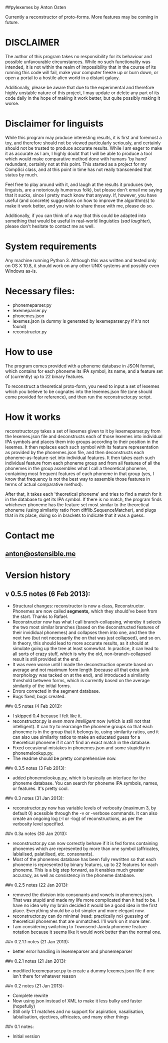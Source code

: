 ##pylexemes by Anton Osten

Currently a reconstructor of proto-forms. More features may be coming in future.

# DISCLAIMER
The author of this program takes no responsibility for its behaviour and possible unfavourable circumstances. While no such functionality was intended, it is not within the realm of impossibility that in the course of its running this code will fail, make your computer freeze up or burn down, or open a portal to a hostile alien world in a distant galaxy.

Additionally, please be aware that due to the experimental and therefore highly unstable nature of this project, I may update or delete any part of its code daily in the hope of making it work better, but quite possibly making it worse.

# Disclaimer for linguists
While this program may produce interesting results, it is first and foremost a toy, and therefore should not be viewed particularly seriously, and certainly should not be trusted to produce accurate results. While I am eager to make it as accurate as I am, I highly doubt that I will be able to produce a tool which would make comparative method done with humans 'by hand' redundant, certainly not at this point. This started as a project for my CompSci class, and at this point in time has not really transcended that status by much.

Feel free to play around with it, and laugh at the results it produces (we, linguists, are a notoriosuly humorous folk), but please don't email me saying that it sucks, since I pretty much know that anyway. If, however, you have useful (and concrete) suggestions on how to improve the algorithm(s) to make it work better, and you wish to share those with me, please do so. 

Additionally, if you can think of a way that this could be adapted into something that would be useful in real-world linguistics (*sad laughter*), please don't hesitate to contact me as well.

# System requirements
Any machine running Python 3. Although this was written and tested only on OS X 10.8, it should work on any other UNIX systems and possibly even Windows as-is.

# Necessary files:
- phonemeparser.py
- lexemeparser.py
- phonemes.json
- lexemes.json (a dummy is generated by lexemeparser.py if it's not found)
- reconstructor.py

# How to use
The program comes provided with a phoneme database in JSON format, which contains for each phoneme its IPA symbol, its name, and a feature set of (currently) up to 22 binary features.

To reconstruct a theoretical proto-form, you need to input a set of lexemes which you believe to be cognates into the lexemes.json file (one should come provided for reference), and then run the reconstructor.py script. 

# How it works
reconstructor.py takes a set of lexemes given to it by lexemeparser.py from the lexemes.json file and deconstructs each of those lexemes into individual IPA symbols and places them into groups according to their position in the lexemes. It then replaces each such symbol with its feature representation as provided by the phonemes.json file, and then deconstructs each phoneme-as-feature-set into individual features. It then takes each such individual feature from each phoneme group and from all features of all the phonemes in the group assembles what I call a theoretical phoneme, containing most frequent features of each phoneme in that group (yes, I know that frequency is not the best way to assemble those features in terms of actual comparative method). 

After that, it takes each 'theoretical phoneme' and tries to find a match for it in the database to get its IPA symbol. If there is no match, the program finds whichever phoneme has the feature set most similar to the theoretical phoneme (using similarity ratio from difflib.SequenceMatcher), and plugs that in its place, doing so in brackets to indicate that it was a guess.

# Contact me
anton@ostensible.me
---------------------------------------------
# Version history

## v 0.5.5 notes (6 Feb 2013):
- Structural changes: reconstructor is now a class, Reconstructor. Phonemes are now called **segments,** which they should've been from the start. Thanks to Rafael.
- Reconstructor now has what I call branch-collapsing, whereby it selects the two most similar branches (based on the deconstructed features of their invididual phonemes) and collapses them into one, and then the next two (but not necessarily the on that was just collapsed), and so on. In theory, this should lead to more accurate results, as it should at simulate going up the tree at least somewhat. In practice, it can lead to all sorts of crazy stuff, which is why the old, non-branch-collapsed result is still provided at the end.
- It was even worse until I made the deconstruction operate based on average and not maximum form length (because all that extra junk morphology was tacked on at the end), and introduced a similarity threshold between forms, which is currently based on the average similarity of the initial forms.
- Errors corrected in the segment database.
- Bugs fixed, bugs created.

##v 0.5 notes (4 Feb 2013):
- I skipped 0.4 because I felt like it.
- reconstructor.py is *even more intelligent* now (which is still not that intelligent). It can try to rearrange the phoneme groups so that each phoneme is in the group that it belongs to, using similarity ratios, and it can also use similarity ratios to make an educated guess for a theoretical phoneme if it can't find an exact match in the database.
- Fixed occasional mistakes in phonemes.json and some stupidity in phonemelookup.py.
- The readme should be pretty comprehensive now.

##v 0.3.5 notes (3 Feb 2013):
- added phonemelookup.py, which is basically an interface for the phoneme database. You can search for phoneme IPA symbols, names, or features. It's pretty cool.

##v 0.3 notes (31 Jan 2013):
- reconstructor.py now has variable levels of verbosity (maximum 3, by default 0) acessible through the -v or -verbose commands. It can also create an ongoing log (-l or -log) of reconstructions, as per the verbosity level specified.

##v 0.3a notes (30 Jan 2013):
- reconstructor.py can now correctly behave if it is fed forms containing phonemes which are represented by more than one symbol (affricates, labialised, palatilised, etc. consonants).
- Most of the phonemes database has been fully rewritten so that each phoneme is represented by binary features, up to 22 features for each phoneme. This is a big step forward, as it enables much greater accuracy, as well as consistency in the phoneme database.

##v 0.2.5 notes (22 Jan 2013):
- removed the division into consonants and vowels in phonemes.json. That was stupid and made my life more complicated than it had to be. I have no idea why my brain decided it would be a good idea in the first place. Everything should be a bit simpler and more elegant now.
- reconstructor.py can do minimal (read: practically no) guessing of theoretical phonemes that are unmatched. I'll work on it more later.
- I am considering switching to Townsend-Janda phoneme feature notation because it seems like it would work better than the normal one.

##v 0.2.1.1 notes (21 Jan 2013):
- better error handling in lexemeparser and phonemeparser

##v 0.2.1 notes (21 Jan 2013):
- modified lexemeparser.py to create a dummy lexemes.json file if one isn't there for whatever reason

##v 0.2 notes (21 Jan 2013):
- Complete rewrite
- Now using json instead of XML to make it less bulky and faster (hopefully)
- Still only 1:1 matches and no support for aspiration, nasalisation, labialisation, ejectives, affricates, and many other things

##v 0.1 notes:
- Initial version

